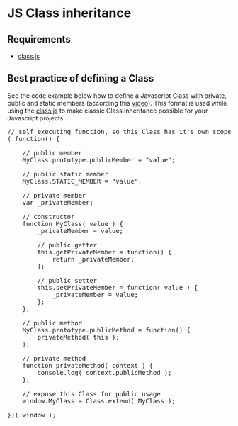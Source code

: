 # JS Class inheritance

## Requirements

* [class.js](https://github.com/moorinteractive/js-class-inheritance/blob/master/bin/class.js)

## Best practice of defining a Class

See the code example below how to define a Javascript Class with private, public and static members (according this [video](http://gotoandlearn.com/play.php?id=159)).
This format is used while using the [class.js](https://github.com/moorinteractive/js-class-inheritance/blob/master/bin/class.js) to make classic Class inheritance possible for your Javascript projects.

<pre>
// self executing function, so this Class has it's own scope
( function() {
    
    // public member
    MyClass.prototype.publicMember = "value";
    
    // public static member
    MyClass.STATIC_MEMBER = "value";
    
    // private member
    var _privateMember;
    
    // constructor
    function MyClass( value ) {
        _privateMember = value;
        
        // public getter
        this.getPrivateMember = function() {
            return _privateMember;
        };
        
        // public setter
        this.setPrivateMember = function( value ) {
            _privateMember = value;
        };
    };
    
    // public method
    MyClass.prototype.publicMethod = function() {
        privateMethod( this );
    };
    
    // private method
    function privateMethod( context ) {
        console.log( context.publicMethod );
    };
    
    // expose this Class for public usage
    window.MyClass = Class.extend( MyClass );
    
})( window );
</pre>